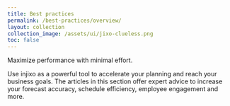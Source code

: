 ```yaml
---
title: Best practices
permalink: /best-practices/overview/
layout: collection
collection_image: /assets/ui/jixo-clueless.png
toc: false
---
```


Maximize performance with minimal effort.

Use injixo as a powerful tool to accelerate your planning and reach your business goals. The articles in this section offer expert advice to increase your forecast accuracy, schedule efficiency, employee engagement and more.
